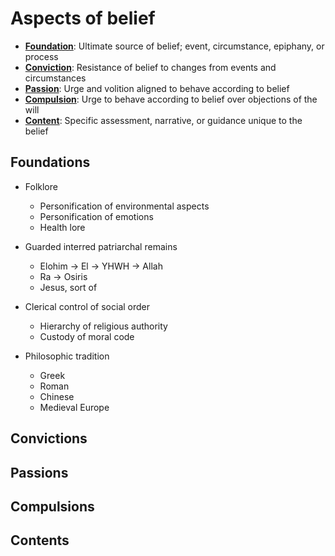 # Aspects of belief

- [**Foundation**](#foundations): Ultimate source of belief; event, circumstance, epiphany, or process
- [**Conviction**](#convictions): Resistance of belief to changes from events and circumstances
- [**Passion**](#passions): Urge and volition aligned to behave according to belief
- [**Compulsion**](#compulsions): Urge to behave according to belief over objections of the will
- [**Content**](#contents): Specific assessment, narrative, or guidance unique to the belief

## Foundations

- Folklore
  - Personification of environmental aspects
  - Personification of emotions
  - Health lore

- Guarded interred patriarchal remains
  - Elohim -> El -> YHWH -> Allah
  - Ra -> Osiris
  - Jesus, sort of

- Clerical control of social order
  - Hierarchy of religious authority
  - Custody of moral code

- Philosophic tradition
  - Greek
  - Roman
  - Chinese
  - Medieval Europe

## Convictions

## Passions

## Compulsions

## Contents
